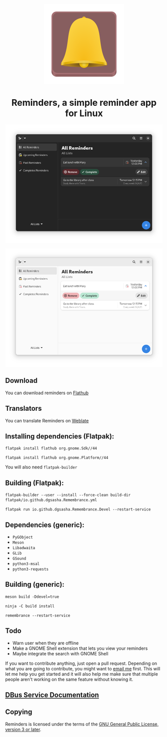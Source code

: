 <div align="center">

![Reminders](data/icons/io.github.dgsasha.Remembrance.svg)
# Reminders, a simple reminder app for Linux

![screenshot-dark](screenshot-dark.png)

![screenshot-light](screenshot-light.png)

</div>

## Download
You can download reminders on [Flathub](https://flathub.org/apps/details/io.github.dgsasha.Remembrance)

## Translators
You can translate Reminders on [Weblate](https://hosted.weblate.org/engage/reminders/)

## Installing dependencies (Flatpak):
```
flatpak install flathub org.gnome.Sdk//44
```
```
flatpak install flathub org.gnome.Platform//44
```
You will also need `flatpak-builder`


## Building (Flatpak):
```
flatpak-builder --user --install --force-clean build-dir flatpak/io.github.dgsasha.Remembrance.yml
```
```
flatpak run io.github.dgsasha.Remembrance.Devel --restart-service
```

## Dependencies (generic):
- `PyGObject`
- `Meson`
- `Libadwaita`
- `GLib`
- `GSound`
- `python3-msal`
- `python3-requests`

## Building (generic):
```
meson build -Ddevel=true
```
```
ninja -C build install
```
```
remembrance --restart-service
```

## Todo
- Warn user when they are offline
- Make a GNOME Shell extension that lets you view your reminders
- Maybe integrate the search with GNOME Shell

If you want to contribute anything, just open a pull request. Depending on what you are going to contribute, you might want to [email me](mailto:dgsasha04@gmail.com) first. This will let me help you get started and it will also help me make sure that multiple people aren't working on the same feature without knowing it.

## [DBus Service Documentation](REMEMBRANCE_SERVICE.md)

## Copying
Reminders is licensed under the terms of the [GNU General Public License, version 3 or later](https://www.gnu.org/licenses/gpl-3.0.txt).
